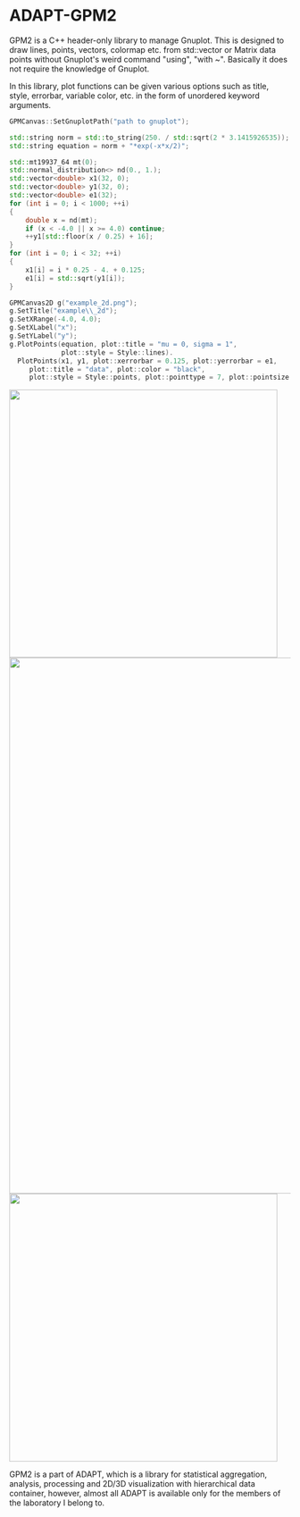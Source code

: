 # ADAPT-GPM2
GPM2 is a C++ header-only library to manage Gnuplot. This is designed to draw lines, points, vectors, colormap etc. from std::vector or Matrix data points without Gnuplot's weird command "using", "with ~". Basically it does not require the knowledge of Gnuplot.

In this library, plot functions can be given various options such as title, style, errorbar, variable color, etc. in the form of unordered keyword arguments.
```cpp
GPMCanvas::SetGnuplotPath("path to gnuplot");

std::string norm = std::to_string(250. / std::sqrt(2 * 3.1415926535));
std::string equation = norm + "*exp(-x*x/2)";

std::mt19937_64 mt(0);
std::normal_distribution<> nd(0., 1.);
std::vector<double> x1(32, 0);
std::vector<double> y1(32, 0);
std::vector<double> e1(32);
for (int i = 0; i < 1000; ++i)
{
    double x = nd(mt);
    if (x < -4.0 || x >= 4.0) continue;
    ++y1[std::floor(x / 0.25) + 16];
}
for (int i = 0; i < 32; ++i)
{
    x1[i] = i * 0.25 - 4. + 0.125;
    e1[i] = std::sqrt(y1[i]);
}

GPMCanvas2D g("example_2d.png");
g.SetTitle("example\\_2d");
g.SetXRange(-4.0, 4.0);
g.SetXLabel("x");
g.SetYLabel("y");
g.PlotPoints(equation, plot::title = "mu = 0, sigma = 1",
             plot::style = Style::lines).
  PlotPoints(x1, y1, plot::xerrorbar = 0.125, plot::yerrorbar = e1,
	 plot::title = "data", plot::color = "black",
	 plot::style = Style::points, plot::pointtype = 7, plot::pointsize = 0.5);
```
<img src="https://user-images.githubusercontent.com/53743073/71127820-23f09c80-222f-11ea-945e-a5b598390388.png" width="480px">
<img src="https://user-images.githubusercontent.com/53743073/71127869-3e2a7a80-222f-11ea-839c-06acf20545f1.png" width="960px">
<img src="https://user-images.githubusercontent.com/53743073/71127885-484c7900-222f-11ea-99b5-a6b093de109f.png" width="480px">

GPM2 is a part of ADAPT, which is a library for statistical aggregation, analysis, processing and 2D/3D visualization with hierarchical data container, however, almost all ADAPT is available only for the members of the laboratory I belong to.

